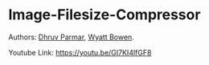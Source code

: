 # Image-Filesize-Compressor
  Authors:  [Dhruv Parmar](https://github.com/P-Dhruv20), [Wyatt Bowen](https://github.com/dewbsku).
  
  Youtube Link: https://youtu.be/GI7KI4lfGF8
